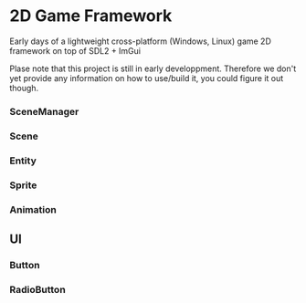 # 2D Game Framework

Early days of a lightweight cross-platform (Windows, Linux) game 2D framework on top of SDL2 + ImGui

Plase note that this project is still in early developpment.
Therefore we don't yet provide any information on how to use/build it, you could figure it out though.

### SceneManager
### Scene 
### Entity
### Sprite
### Animation

## UI
### Button
### RadioButton
